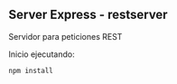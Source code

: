 

## Server Express - restserver

Servidor para peticiones REST

Inicio ejecutando:

```
npm install
```
